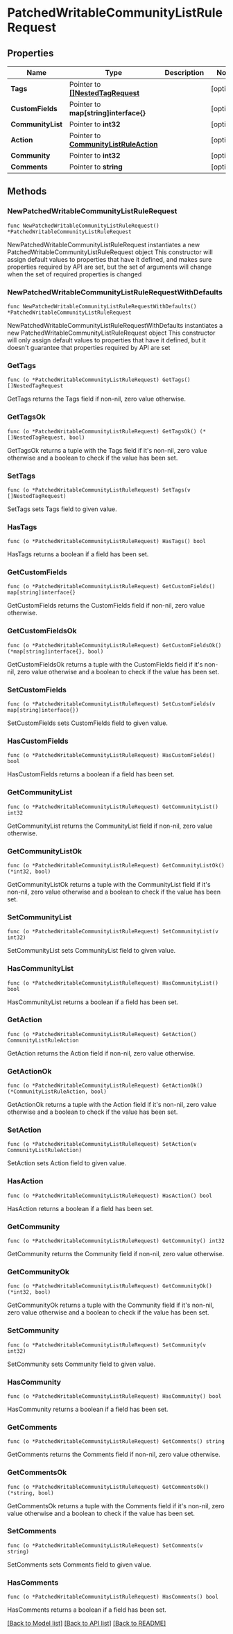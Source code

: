 # PatchedWritableCommunityListRuleRequest

## Properties

Name | Type | Description | Notes
------------ | ------------- | ------------- | -------------
**Tags** | Pointer to [**[]NestedTagRequest**](NestedTagRequest.md) |  | [optional] 
**CustomFields** | Pointer to **map[string]interface{}** |  | [optional] 
**CommunityList** | Pointer to **int32** |  | [optional] 
**Action** | Pointer to [**CommunityListRuleAction**](CommunityListRuleAction.md) |  | [optional] 
**Community** | Pointer to **int32** |  | [optional] 
**Comments** | Pointer to **string** |  | [optional] 

## Methods

### NewPatchedWritableCommunityListRuleRequest

`func NewPatchedWritableCommunityListRuleRequest() *PatchedWritableCommunityListRuleRequest`

NewPatchedWritableCommunityListRuleRequest instantiates a new PatchedWritableCommunityListRuleRequest object
This constructor will assign default values to properties that have it defined,
and makes sure properties required by API are set, but the set of arguments
will change when the set of required properties is changed

### NewPatchedWritableCommunityListRuleRequestWithDefaults

`func NewPatchedWritableCommunityListRuleRequestWithDefaults() *PatchedWritableCommunityListRuleRequest`

NewPatchedWritableCommunityListRuleRequestWithDefaults instantiates a new PatchedWritableCommunityListRuleRequest object
This constructor will only assign default values to properties that have it defined,
but it doesn't guarantee that properties required by API are set

### GetTags

`func (o *PatchedWritableCommunityListRuleRequest) GetTags() []NestedTagRequest`

GetTags returns the Tags field if non-nil, zero value otherwise.

### GetTagsOk

`func (o *PatchedWritableCommunityListRuleRequest) GetTagsOk() (*[]NestedTagRequest, bool)`

GetTagsOk returns a tuple with the Tags field if it's non-nil, zero value otherwise
and a boolean to check if the value has been set.

### SetTags

`func (o *PatchedWritableCommunityListRuleRequest) SetTags(v []NestedTagRequest)`

SetTags sets Tags field to given value.

### HasTags

`func (o *PatchedWritableCommunityListRuleRequest) HasTags() bool`

HasTags returns a boolean if a field has been set.

### GetCustomFields

`func (o *PatchedWritableCommunityListRuleRequest) GetCustomFields() map[string]interface{}`

GetCustomFields returns the CustomFields field if non-nil, zero value otherwise.

### GetCustomFieldsOk

`func (o *PatchedWritableCommunityListRuleRequest) GetCustomFieldsOk() (*map[string]interface{}, bool)`

GetCustomFieldsOk returns a tuple with the CustomFields field if it's non-nil, zero value otherwise
and a boolean to check if the value has been set.

### SetCustomFields

`func (o *PatchedWritableCommunityListRuleRequest) SetCustomFields(v map[string]interface{})`

SetCustomFields sets CustomFields field to given value.

### HasCustomFields

`func (o *PatchedWritableCommunityListRuleRequest) HasCustomFields() bool`

HasCustomFields returns a boolean if a field has been set.

### GetCommunityList

`func (o *PatchedWritableCommunityListRuleRequest) GetCommunityList() int32`

GetCommunityList returns the CommunityList field if non-nil, zero value otherwise.

### GetCommunityListOk

`func (o *PatchedWritableCommunityListRuleRequest) GetCommunityListOk() (*int32, bool)`

GetCommunityListOk returns a tuple with the CommunityList field if it's non-nil, zero value otherwise
and a boolean to check if the value has been set.

### SetCommunityList

`func (o *PatchedWritableCommunityListRuleRequest) SetCommunityList(v int32)`

SetCommunityList sets CommunityList field to given value.

### HasCommunityList

`func (o *PatchedWritableCommunityListRuleRequest) HasCommunityList() bool`

HasCommunityList returns a boolean if a field has been set.

### GetAction

`func (o *PatchedWritableCommunityListRuleRequest) GetAction() CommunityListRuleAction`

GetAction returns the Action field if non-nil, zero value otherwise.

### GetActionOk

`func (o *PatchedWritableCommunityListRuleRequest) GetActionOk() (*CommunityListRuleAction, bool)`

GetActionOk returns a tuple with the Action field if it's non-nil, zero value otherwise
and a boolean to check if the value has been set.

### SetAction

`func (o *PatchedWritableCommunityListRuleRequest) SetAction(v CommunityListRuleAction)`

SetAction sets Action field to given value.

### HasAction

`func (o *PatchedWritableCommunityListRuleRequest) HasAction() bool`

HasAction returns a boolean if a field has been set.

### GetCommunity

`func (o *PatchedWritableCommunityListRuleRequest) GetCommunity() int32`

GetCommunity returns the Community field if non-nil, zero value otherwise.

### GetCommunityOk

`func (o *PatchedWritableCommunityListRuleRequest) GetCommunityOk() (*int32, bool)`

GetCommunityOk returns a tuple with the Community field if it's non-nil, zero value otherwise
and a boolean to check if the value has been set.

### SetCommunity

`func (o *PatchedWritableCommunityListRuleRequest) SetCommunity(v int32)`

SetCommunity sets Community field to given value.

### HasCommunity

`func (o *PatchedWritableCommunityListRuleRequest) HasCommunity() bool`

HasCommunity returns a boolean if a field has been set.

### GetComments

`func (o *PatchedWritableCommunityListRuleRequest) GetComments() string`

GetComments returns the Comments field if non-nil, zero value otherwise.

### GetCommentsOk

`func (o *PatchedWritableCommunityListRuleRequest) GetCommentsOk() (*string, bool)`

GetCommentsOk returns a tuple with the Comments field if it's non-nil, zero value otherwise
and a boolean to check if the value has been set.

### SetComments

`func (o *PatchedWritableCommunityListRuleRequest) SetComments(v string)`

SetComments sets Comments field to given value.

### HasComments

`func (o *PatchedWritableCommunityListRuleRequest) HasComments() bool`

HasComments returns a boolean if a field has been set.


[[Back to Model list]](../README.md#documentation-for-models) [[Back to API list]](../README.md#documentation-for-api-endpoints) [[Back to README]](../README.md)


